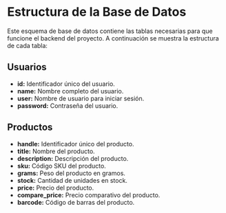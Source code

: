 # Estructura de la Base de Datos

Este esquema de base de datos contiene las tablas necesarias para que funcione el backend del proyecto. A continuación se muestra la estructura de cada tabla:

## Usuarios

- **id:** Identificador único del usuario.
- **name:** Nombre completo del usuario.
- **user:** Nombre de usuario para iniciar sesión.
- **password:** Contraseña del usuario.

## Productos

- **handle:** Identificador único del producto.
- **title:** Nombre del producto.
- **description:** Descripción del producto.
- **sku:** Código SKU del producto.
- **grams:** Peso del producto en gramos.
- **stock:** Cantidad de unidades en stock.
- **price:** Precio del producto.
- **compare_price:** Precio comparativo del producto.
- **barcode:** Código de barras del producto.